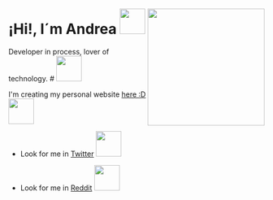 #  ¡Hi!, I´m Andrea  <img src="https://media.giphy.com/media/l4pTbf0kTHnrBtr9u/giphy.gif" width="50"><img align='right' src="https://media.giphy.com/media/PlUVUOWA5K5irc3Scv/giphy.gif" width="230">




 
 Developer in process, lover of technology.   # <img src="https://media.giphy.com/media/VgCDAzcKvsR6OM0uWg/giphy.gif" width="50">



I'm creating my personal website <a href="https://andreablass.github.io/My-personal-website/">here :D</a><img src="https://media.giphy.com/media/mGcNjsfWAjY5AEZNw6/giphy.gif" width="50"></h2><img align='right'>
  
 

- Look for me in <a href="https://twitter.com/AndreaBlass11">Twitter</a> <img src="https://media.giphy.com/media/lYnZtYFlJzGkYE3CZ8/giphy.gif" width="50">


- Look for me in <a href="https://www.reddit.com/user/Deaba">Reddit</a>  <img src="https://media.giphy.com/media/XBFV7NXTLTDaEGmnqg/giphy.gif" width="50">

<!--
**andreablass/andreablass** is a ✨ _special_ ✨ repository because its `README.md` (this file) appears on your GitHub profile.

Here are some ideas to get you started:

- 🔭 I’m currently working on ...
- 🌱 I’m currently learning ...
- 👯 I’m looking to collaborate on ...
- 🤔 I’m looking for help with ...
- 💬 Ask me about ...
- 📫 How to reach me: ...
- 😄 Pronouns: ...
- ⚡ Fun fact: ...
-->
